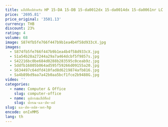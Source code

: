 ```yaml
---
title: แล็ปท็อปสําหรับ HP 15-DA 15-DB 15-da0012dx 15-da0014dx 15-da0061nr LCD ฝาครอบด้านบน/LCD ด้านหน้า/บานพับ/บานพับฝาครอบ
price: '2695.81'
price_original: '3501.13'
currency: THB
discount: 23%
rating: 4
volume: 68
image: S874fb5fe766f447b9b1ea4b4f58d933cX.jpg
images:
  - S874fb5fe766f447b9b1ea4b4f58d933cX.jpg
  - S1a54b28a27244a29a7a464dcbf5f9857s.jpg
  - S42216bc0be684d0288b283595c0ceab9z.jpg
  - Sddfb16805b064ad595f59266d09155a20.jpg
  - S634497c64dfd410fad8d6219874afb816.jpg
  - Sa4b89bd9aa7a42b0aa5bcf1fce2b9488G.jpg
video: ''
categories:
  - name: Computer & Office
    slug: computer-office
  - name: อุปกรณ์แล็ปท็อป
    slug: ปกรณ-แล-ปท-อป
slug: แล-ปท-อปส-าหร-hp
encode: onIxMMS
lang: th
---
```

  
